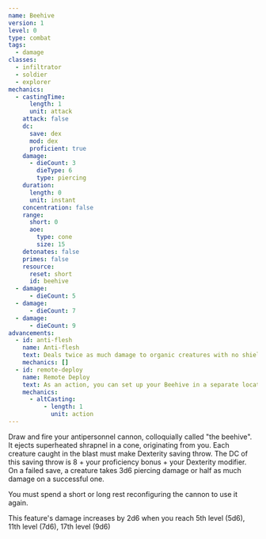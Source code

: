 ```yaml
---
name: Beehive
version: 1
level: 0
type: combat
tags:
  - damage
classes:
  - infiltrator
  - soldier
  - explorer
mechanics:
  - castingTime:
      length: 1
      unit: attack
    attack: false
    dc:
      save: dex
      mod: dex
      proficient: true
    damage:
      - dieCount: 3
        dieType: 6
        type: piercing
    duration:
      length: 0
      unit: instant
    concentration: false
    range:
      short: 0
      aoe:
        type: cone
        size: 15
    detonates: false
    primes: false
    resource:
      reset: short
      id: beehive
  - damage:
      - dieCount: 5
  - damage:
      - dieCount: 7
  - damage:
      - dieCount: 9
advancements:
  - id: anti-flesh
    name: Anti-flesh
    text: Deals twice as much damage to organic creatures with no shield points.
    mechanics: []
  - id: remote-deploy
    name: Remote Deploy
    text: As an action, you can set up your Beehive in a separate location. Once it is deployed you can use an Attack action to fire it. You can also fire it as a reaction whenever a creature enters this power's cone.
    mechanics:
      - altCasting:
          - length: 1
            unit: action
---
```

Draw and fire your antipersonnel cannon, colloquially called "the beehive". It ejects superheated shrapnel in a <me-distance length="15" adj/> cone,
originating from you. Each creature caught in the blast must make Dexterity saving throw. The DC of this saving throw is
8 + your proficiency bonus + your Dexterity modifier. On a failed save, a creature takes 3d6 piercing damage or half as
much damage on a successful one.

You must spend a short or long rest reconfiguring the cannon to use it again.

This feature's damage increases by 2d6 when you reach 5th level (5d6), 11th level (7d6), 17th level (9d6)

